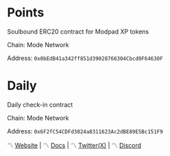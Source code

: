 # Points
Soulbound ERC20 contract for Modpad XP tokens

Chain: Mode Network

Address: `0x0bEdB41a342ff851d39028766304Cbcd0F64630F`

# Daily
Daily check-in contract

Chain: Mode Network

Address: `0x6F2fC54CDFd3024a8311623Ac2dBE89E5Bc151F9`


〽️ [Website](https://modpad.io/) | 〽️ [Docs](https://docs.modpad.io/) | 〽️ [Twitter(X)](https://twitter.com/ModPad_io) | 〽️ [Discord](https://discord.gg/wePFQPp68U) 
